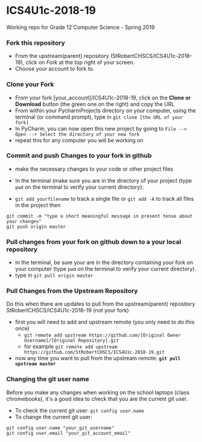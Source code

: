# ICS4U1c-2018-19
Working repo for Grade 12 Computer Science - Spring 2019

### Fork this repository
* From the upstream(parent) repository (StRobertCHSCS/ICS4U1c-2018-19), click on *Fork* at the top right of your screen.
* Choose your account to fork to.

### Clone your Fork
* From *your* fork [your_account]/ICS4U1c-2018-19, click on the **Clone or Download** button (the green one on the right) and copy the URL
* From within your PycharmProjects directory on your computer, using the terminal (or command prompt), type in `git clone [the URL of your fork]`
* In PyCharm, you can now open this new project by going to `File --> Open --> Select the directory of your new fork`
* repeat this for any computer you will be working on


### Commit and push Changes to your fork in github
* make the necessary changes to your code or other project files
* In the terminal (make sure you are in the directory of your project (type `pwd` on the terminal to verify your current directory):

* `git add yourfilename` to track a single file or `git add -A` to track all files in the project
then

```
git commit -m "type a short meaningful message in present tense about your changes"
git push origin master
```


### Pull changes from your fork on github down to a your local repository
* In the terminal, be sure your are in the directory containing your fork on your computer (type `pwd` on the terminal to verify your current directory).
* type in `git pull origin master`



### Pull Changes from the Upstream Repository
Do this when there are updates to pull from the upstream(parent) repository StRobertCHSCS/ICS4U1c-2018-19 (not your fork)
* first you will need to add and upstream remote (you only need to do this once)
    * `git remote add upstream https://github.com/[Original Owner Username]/[Original Repository].git`
    * for example `git remote add upstream https://github.com/StRobertCHSCS/ICS4U1c-2018-19.git`
* now any time you want to pull from the upstream remote: **`git pull upstream master`**


### Changing the git user name
Before you make any changes when working on the school laptops (class chromebooks),  it's a good idea to check that you are the current git user.
* To check the current git user: `git config user.name`
* To change the current git user:
```text
git config user.name "your_git_username"
git config user.email "your_git_account_email"

```







